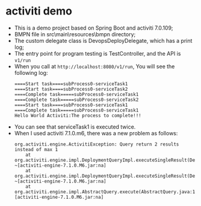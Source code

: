 # activiti demo
 
- This is a demo project based on Spring Boot and activiti 7.0.109;
- BMPN file in src\main\resources\bmpn directory;
- The custom delegate class is DevopsDeployDelegate, which has a print log;
- The entry point for program testing is TestController, and the API is `v1/run`
- When you call at `http://localhost:8080/v1/run`, You will see the following log:
    ````
    ====Start task====subProcess0-serviceTask1
    ====Start task====subProcess0-serviceTask2
    ====Complete task=====subProcess0-serviceTask1
    ====Complete task=====subProcess0-serviceTask2
    ====Start task====subProcess0-serviceTask1
    ====Complete task=====subProcess0-serviceTask1
    Hello World Activiti:The process to complete!!!
    ````
- You can see that serviceTask1 is executed twice.
- When I used activiti 7.1.0.m6, there was a new problem as follows:
    ````
    org.activiti.engine.ActivitiException: Query return 2 results instead of max 1
        at org.activiti.engine.impl.DeploymentQueryImpl.executeSingleResult(DeploymentQueryImpl.java:213) ~[activiti-engine-7.1.0.M6.jar:na]
        at org.activiti.engine.impl.DeploymentQueryImpl.executeSingleResult(DeploymentQueryImpl.java:30) ~[activiti-engine-7.1.0.M6.jar:na]
        at org.activiti.engine.impl.AbstractQuery.execute(AbstractQuery.java:165) [activiti-engine-7.1.0.M6.jar:na]
    ````


